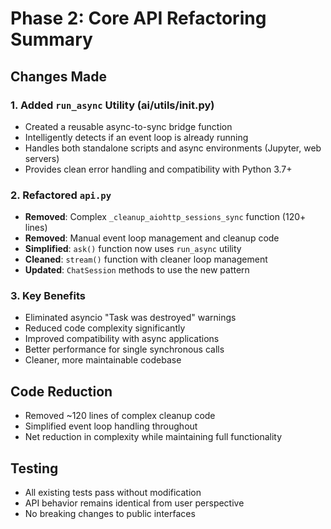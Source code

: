 # Phase 2: Core API Refactoring Summary

## Changes Made

### 1. Added `run_async` Utility (ai/utils/__init__.py)
- Created a reusable async-to-sync bridge function
- Intelligently detects if an event loop is already running
- Handles both standalone scripts and async environments (Jupyter, web servers)
- Provides clean error handling and compatibility with Python 3.7+

### 2. Refactored `api.py`
- **Removed**: Complex `_cleanup_aiohttp_sessions_sync` function (120+ lines)
- **Removed**: Manual event loop management and cleanup code
- **Simplified**: `ask()` function now uses `run_async` utility
- **Cleaned**: `stream()` function with cleaner loop management
- **Updated**: `ChatSession` methods to use the new pattern

### 3. Key Benefits
- Eliminated asyncio "Task was destroyed" warnings
- Reduced code complexity significantly
- Improved compatibility with async applications
- Better performance for single synchronous calls
- Cleaner, more maintainable codebase

## Code Reduction
- Removed ~120 lines of complex cleanup code
- Simplified event loop handling throughout
- Net reduction in complexity while maintaining full functionality

## Testing
- All existing tests pass without modification
- API behavior remains identical from user perspective
- No breaking changes to public interfaces